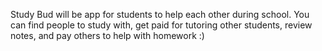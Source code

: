 Study Bud will be app for students to help each other during school. You can find people to study with, get paid for tutoring other students, review notes, and pay others to help with homework :)
